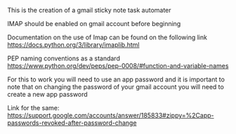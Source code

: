 This is the creation of a gmail sticky note task automater


IMAP should be enabled on gmail account before beginning


Documentation on the use of Imap can be found on the following link
https://docs.python.org/3/library/imaplib.html


PEP naming conventions as a standard
https://www.python.org/dev/peps/pep-0008/#function-and-variable-names


For this to work you will need to use an app password and it is important to note that on changing the password of your gmail account you will need to create a new app password

Link for the same:
https://support.google.com/accounts/answer/185833#zippy=%2Capp-passwords-revoked-after-password-change

 